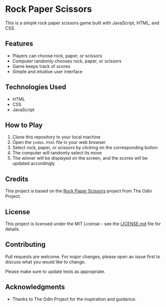 # Rock Paper Scissors

This is a simple rock paper scissors game built with JavaScript, HTML, and CSS.

## Features

- Players can choose rock, paper, or scissors
- Computer randomly chooses rock, paper, or scissors
- Game keeps track of scores
- Simple and intuitive user interface

## Technologies Used

- HTML
- CSS
- JavaScript

## How to Play

1. Clone this repository to your local machine
2. Open the `index.html` file in your web browser
3. Select rock, paper, or scissors by clicking on the corresponding button
4. The computer will randomly select its move
5. The winner will be displayed on the screen, and the scores will be updated accordingly

## Credits

This project is based on the [Rock Paper Scissors](https://www.theodinproject.com/courses/web-development-101/lessons/rock-paper-scissors) project from The Odin Project.

## License

This project is licensed under the MIT License - see the [LICENSE.md](LICENSE.md) file for details.

## Contributing

Pull requests are welcome. For major changes, please open an issue first to discuss what you would like to change.

Please make sure to update tests as appropriate.

## Acknowledgments

- Thanks to The Odin Project for the inspiration and guidance.
